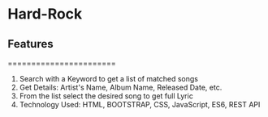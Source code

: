 # Hard-Rock
## Features
=======================
1. Search with a Keyword to get a list of matched songs
2. Get Details: Artist's Name, Album Name, Released Date, etc.
3. From the list select the desired song to get full Lyric
4. Technology Used: HTML, BOOTSTRAP, CSS, JavaScript, ES6, REST API

